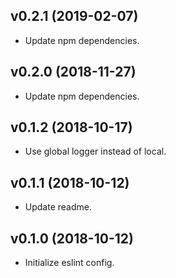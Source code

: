 ## v0.2.1 (2019-02-07)

* Update npm dependencies.

## v0.2.0 (2018-11-27)

* Update npm dependencies.

## v0.1.2 (2018-10-17)

* Use global logger instead of local.

## v0.1.1 (2018-10-12)

* Update readme.

## v0.1.0 (2018-10-12)

* Initialize eslint config.
